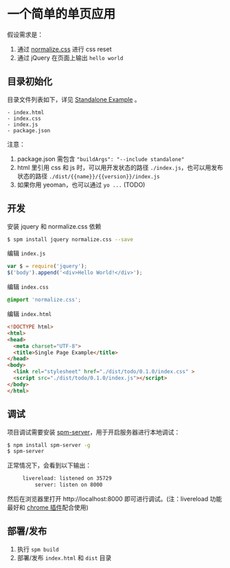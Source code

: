 # 一个简单的单页应用

假设需求是：

1. 通过 [normalize.css](https://github.com/necolas/normalize.css) 进行 css reset
1. 通过 jQuery 在页面上输出 `hello world`

## 目录初始化

目录文件列表如下，详见 [Standalone Example](https://github.com/sorrycc/spm-project-examples/tree/master/standalone) 。

```
- index.html
- index.css
- index.js
- package.json
```

注意：

1. package.json 需包含 `"buildArgs": "--include standalone"`
1. html 里引用 css 和 js 时，可以用开发状态的路径 `./index.js`，也可以用发布状态的路径 `./dist/{{name}}/{{version}}/index.js`
1. 如果你用 yeoman，也可以通过 `yo ...` (TODO)


## 开发

安装 jquery 和 normalize.css 依赖

```bash
$ spm install jquery normalize.css --save
```

编辑 `index.js`

```javascript
var $ = require('jquery');
$('body').append('<div>Hello World!</div>');
```

编辑 `index.css`

```css
@import 'normalize.css';
```

编辑 `index.html`

```html
<!DOCTYPE html>
<html>
<head>
  <meta charset="UTF-8">
  <title>Single Page Example</title>
</head>
<body>
  <link rel="stylesheet" href="./dist/todo/0.1.0/index.css" >
  <script src="./dist/todo/0.1.0/index.js"></script>
</body>
</html>
```

## 调试

项目调试需要安装 [spm-server](https://github.com/spmjs/spm-server)，用于开启服务器进行本地调试：

```bash
$ npm install spm-server -g
$ spm-server
```

正常情况下，会看到以下输出：

```bash
     livereload: listened on 35729
         server: listen on 8000
```

然后在浏览器里打开 http://localhost:8000 即可进行调试。(注：livereload 功能最好和 [chrome 插件](https://chrome.google.com/webstore/detail/livereload/jnihajbhpnppcggbcgedagnkighmdlei)配合使用)

## 部署/发布

1. 执行 `spm build`
1. 部署/发布 `index.html` 和 `dist` 目录
